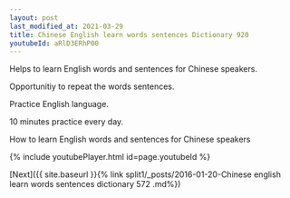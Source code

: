 ```yaml
---
layout: post
last_modified_at: 2021-03-29
title: Chinese English learn words sentences Dictionary 920 
youtubeId: aRlD3ERhP00
---
```

 
 
Helps to learn English words and sentences for Chinese speakers.

Opportunitiy to repeat the words sentences. 

Practice English language. 
 
10 minutes practice every day. 
 
How to learn English words and sentences for Chinese speakers 
 
{% include youtubePlayer.html id=page.youtubeId %}
 
 
[Next]({{ site.baseurl }}{% link  split1/_posts/2016-01-20-Chinese english learn words sentences dictionary 572 .md%})
 
